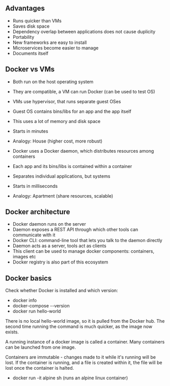 ## Advantages

- Runs quicker than VMs
- Saves disk space
- Dependency overlap between applications does not cause duplicity
- Portability
- New frameworks are easy to install
- Microservices become easier to manage
- Documents itself

## Docker vs VMs

- Both run on the host operating system
- They are compatible, a VM can run Docker (can be used to test OS)

- VMs use hypervisor, that runs separate guest OSes
- Guest OS contains bins/libs for an app and the app itself
- This uses a lot of memory and disk space
- Starts in minutes
- Analogy: House (higher cost, more robust)

- Docker uses a Docker daemon, which distributes resources among containers
- Each app and its bins/libs is contained within a container
- Separates individual applications, but systems
- Starts in milliseconds
- Analogy: Apartment (share resources, scalable)

## Docker architecture

- Docker daemon runs on the server
- Daemon exposes a REST API through which other tools can communicate with it
- Docker CLI: command-line tool that lets you talk to the daemon directly
- Daemon acts as a server, tools act as clients
- This client can be used to manage docker components: containers, images etc
- Docker registry is also part of this ecosystem


## Docker basics

Check whether Docker is installed and which version:

- docker info
- docker-compose --version
- docker run hello-world

There is no local hello-world image, so it is pulled from the Docker hub.
The second time running the command is much quicker, as the image now exists.

A running instance of a docker image is called a container.
Many containers can be launched from one image.

Containers are immutable - changes made to it while it's running will be lost.
If the container is running, and a file is created within it, the file will
be lost once the container is halted.

- docker run -it alpine sh (runs an alpine linux container)
